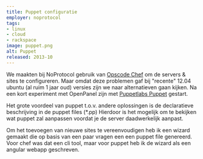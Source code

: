 ```yaml
---
title: Puppet configuratie
employer: noprotocol
tags:
- linux
- cloud
- rackspace
image: puppet.png
alt: Puppet
released: 2013-10
---
```


We maakten bij NoProtocol gebruik van [Opscode Chef](https://www.chef.io/) om de servers & sites te configureren.
Maar omdat deze problemen gaf bij "recente" 12.04 ubuntu (al ruim 1 jaar oud) versies zijn we naar alternatieven gaan kijken.
Na een kort experiment met OpenPanel zijn met [Puppetlabs Puppet](https://puppet.com/) gestart.

Het grote voordeel van puppet t.o.v. andere oplossingen is de declaratieve beschrijving in de puppet files (*.pp)
Hierdoor is het mogelijk om te bekijken wat puppet zal aanpassen voordat je de server daadwerkelijk aanpast.

Om het toevoegen van nieuwe sites te vereenvoudigen heb ik een wizard gemaakt die op basis van een paar vragen een een puppet file genereerd.
Voor chef was dat een cli tool, maar voor puppet heb ik de wizard als een angular webapp geschreven.  
